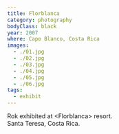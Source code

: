 ```yaml
---
title: Florblanca
category: photography
bodyClass: black
year: 2007
where: Capo Blanco, Costa Rica
images:
  - ./01.jpg
  - ./02.jpg
  - ./03.jpg
  - ./04.jpg
  - ./05.jpg
  - ./06.jpg
tags:
  - exhibit
---
```


Rok exhibited at &lt;Florblanca&gt; resort.<br>Santa Teresa, Costa Rica.
